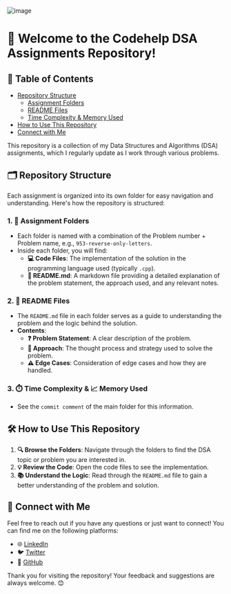 ![image](https://github.com/user-attachments/assets/eda381ff-91db-4083-a307-a8d229bf942d)

# 🚀 Welcome to the **Codehelp DSA Assignments** Repository!

## 📌 Table of Contents

- [Repository Structure](#-repository-structure)
  - [Assignment Folders](#1-assignment-folders)
  - [README Files](#2-readme-files)
  - [Time Complexity & Memory Used](#3-time-complexity--memory-used)
- [How to Use This Repository](#-how-to-use-this-repository)
- [Connect with Me](#-connect-with-me)

This repository is a collection of my Data Structures and Algorithms (DSA) assignments, which I regularly update as I work through various problems.

## 🗂️ Repository Structure

Each assignment is organized into its own folder for easy navigation and understanding. Here's how the repository is structured:

### 1. **📁 Assignment Folders**
   - Each folder is named with a combination of the Problem number + Problem name, e.g., `953-reverse-only-letters`.
   - Inside each folder, you will find:
     - **💻 Code Files**: The implementation of the solution in the programming language used (typically `.cpp`).
     - **📄 README.md**: A markdown file providing a detailed explanation of the problem statement, the approach used, and any relevant notes.

### 2. **📖 README Files**
   - The `README.md` file in each folder serves as a guide to understanding the problem and the logic behind the solution.
   - **Contents**:
     - **❓ Problem Statement**: A clear description of the problem.
     - **🧠 Approach**: The thought process and strategy used to solve the problem.
     - **⚠️ Edge Cases**: Consideration of edge cases and how they are handled.

### 3. **⏱️ Time Complexity & 📈 Memory Used**
   - See the `commit comment` of the main folder for this information.

## 🛠️ How to Use This Repository

1. **🔍 Browse the Folders**: Navigate through the folders to find the DSA topic or problem you are interested in.
2. **💡 Review the Code**: Open the code files to see the implementation.
3. **📚 Understand the Logic**: Read through the `README.md` file to gain a better understanding of the problem and solution.

## 🤝 Connect with Me

Feel free to reach out if you have any questions or just want to connect! You can find me on the following platforms:

   - 🌐 [LinkedIn](https://www.linkedin.com/in/shubhamsharmaer)
   - 🐦 [Twitter](https://twitter.com/shubhamsharmaer)
   - 💼 [GitHub](https://github.com/shubhamsharmaer)

Thank you for visiting the repository! Your feedback and suggestions are always welcome. 😊
